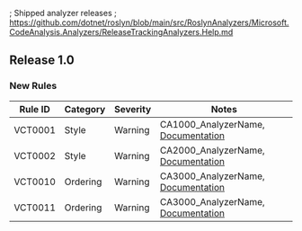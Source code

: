 ; Shipped analyzer releases
; https://github.com/dotnet/roslyn/blob/main/src/RoslynAnalyzers/Microsoft.CodeAnalysis.Analyzers/ReleaseTrackingAnalyzers.Help.md

## Release 1.0

### New Rules

Rule ID | Category | Severity | Notes
--------|----------|----------|--------------------
VCT0001  |  Style  |  Warning | CA1000_AnalyzerName, [Documentation](CA1000_Documentation_Link)
VCT0002  | Style |  Warning    | CA2000_AnalyzerName, [Documentation](CA2000_Documentation_Link)
VCT0010  |  Ordering   | Warning | CA3000_AnalyzerName, [Documentation](CA3000_Documentation_Link)
VCT0011  |  Ordering   | Warning | CA3000_AnalyzerName, [Documentation](CA3000_Documentation_Link)

